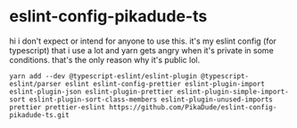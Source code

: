 # eslint-config-pikadude-ts

hi i don't expect or intend for anyone to use this. it's my eslint config (for typescript) that i use a lot and yarn gets angry when it's private in some conditions. that's the only reason why it's public lol.

`yarn add --dev @typescript-eslint/eslint-plugin @typescript-eslint/parser eslint eslint-config-prettier eslint-plugin-import eslint-plugin-json eslint-plugin-prettier eslint-plugin-simple-import-sort eslint-plugin-sort-class-members eslint-plugin-unused-imports prettier prettier-eslint https://github.com/PikaDude/eslint-config-pikadude-ts.git`